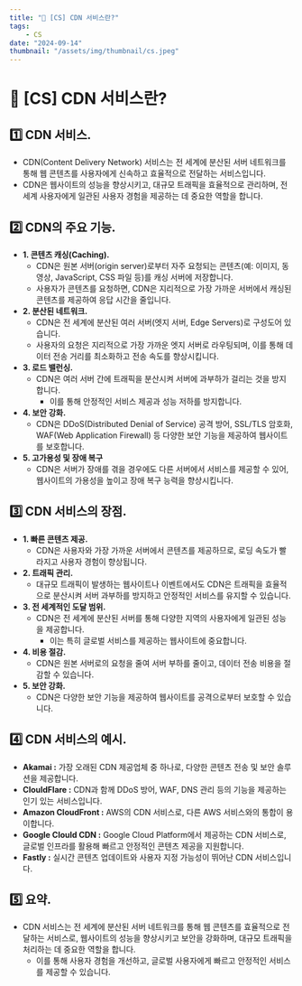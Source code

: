 ```yaml
---
title: "💾 [CS] CDN 서비스란?"
tags:
    - CS
date: "2024-09-14"
thumbnail: "/assets/img/thumbnail/cs.jpeg"
---
```


# 💾 [CS] CDN 서비스란?

## 1️⃣ CDN 서비스.
- CDN(Content Delivery Network) 서비스는 전 세계에 분산된 서버 네트워크를 통해 웹 콘텐츠를 사용자에게 신속하고 효율적으로 전달하는 서비스입니다.
- CDN은 웹사이트의 성능을 향상시키고, 대규모 트래픽을 효율적으로 관리하며, 전 세계 사용자에게 일관된 사용자 경험을 제공하는 데 중요한 역할을 합니다.

## 2️⃣ CDN의 주요 기능.
- **1. 콘텐츠 캐싱(Caching).**
    - CDN은 원본 서버(origin server)로부터 자주 요청되는 콘텐츠(예: 이미지, 동영상, JavaScript, CSS 파일 등)를 캐싱 서버에 저장합니다.
    - 사용자가 콘텐츠를 요청하면, CDN은 지리적으로 가장 가까운 서버에서 캐싱된 콘텐츠를 제공하여 응답 시간을 줄입니다.
- **2. 분산된 네트워크.**
    - CDN은 전 세계에 분산된 여러 서버(엣지 서버, Edge Servers)로 구성도어 있습니다.
    - 사용자의 요청은 지리적으로 가장 가까운 엣지 서버로 라우팅되며, 이를 통해 데이터 전송 거리를 최소화하고 전송 속도를 향상시킵니다.
- **3. 로드 밸런싱.**
    - CDN은 여러 서버 간에 트래픽을 분산시켜 서버에 과부하가 걸리는 것을 방지합니다.
        - 이를 통해 안정적인 서비스 제공과 성능 저하를 방지합니다.
- **4. 보안 강화.**
    - CDN은 DDoS(Distributed Denial of Service) 공격 방어, SSL/TLS 암호화, WAF(Web Application Firewall) 등 다양한 보안 기능을 제공하여 웹사이트를 보호합니다.
- **5. 고가용성 및 장애 복구**
    - CDN은 서버가 장애를 겪을 경우에도 다른 서버에서 서비스를 제공할 수 있어, 웹사이트의 가용성을 높이고 장애 복구 능력을 향상시킵니다.

## 3️⃣ CDN 서비스의 장점.
- **1. 빠른 콘텐츠 제공.**
    - CDN은 사용자와 가장 가까운 서버에서 콘텐츠를 제공하므로, 로딩 속도가 빨라지고 사용자 경험이 향상됩니다.
- **2. 트래픽 관리.**
    - 대규모 트래픽이 발생하는 웹사이트나 이벤트에서도 CDN은 트래픽을 효율적으로 분산시켜 서버 과부하를 방지하고 안정적인 서비스를 유지할 수 있습니다.
- **3. 전 세계적인 도달 범위.**
    - CDN은 전 세계에 분산된 서버를 통해 다양한 지역의 사용자에게 일관된 성능을 제공합니다.
        - 이는 특히 글로벌 서비스를 제공하는 웹사이트에 중요합니다.
- **4. 비용 절감.**
    - CDN은 원본 서버로의 요청을 줄여 서버 부하를 줄이고, 데이터 전송 비용을 절감할 수 있습니다.
- **5. 보안 강화.**
    - CDN은 다양한 보안 기능을 제공하여 웹사이트를 공격으로부터 보호할 수 있습니다.

## 4️⃣ CDN 서비스의 예시.
- **Akamai :** 가장 오래된 CDN 제공업체 중 하나로, 다양한 콘텐츠 전송 및 보안 솔루션을 제공합니다.
- **ClouldFlare :** CDN과 함께 DDoS 방어, WAF, DNS 관리 등의 기능을 제공하는 인기 있는 서비스입니다.
- **Amazon CloudFront :** AWS의 CDN 서비스로, 다른 AWS 서비스와의 통합이 용이합니다.
- **Google Clould CDN :** Google Cloud Platform에서 제공하는 CDN 서비스로, 글로벌 인프라를 활용해 빠르고 안정적인 콘텐츠 제공을 지원합니다.
- **Fastly :** 실시간 콘텐츠 업데이트와 사용자 지정 가능성이 뛰어난 CDN 서비스입니다.

## 5️⃣ 요약.
- CDN 서비스는 전 세계에 분산된 서버 네트워크를 통해 웹 콘텐츠를 효율적으로 전달하는 서비스로, 웹사이트의 성능을 향상시키고 보안을 강화하며, 대규모 트래픽을 처리하는 데 중요한 역할을 합니다.
    - 이를 통해 사용자 경험을 개선하고, 글로벌 사용자에게 빠르고 안정적인 서비스를 제공할 수 있습니다.

